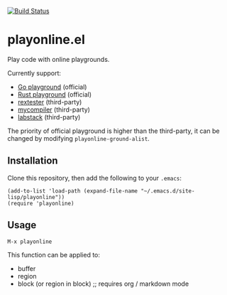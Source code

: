 [![Build Status](https://travis-ci.com/twlz0ne/playonline.el.svg?branch=master)](https://travis-ci.com/twlz0ne/playonline.el)

# playonline.el

Play code with online playgrounds.

Currently support:

- [Go playground](https://play.golang.org/)     (official)
- [Rust playground](https://play.rust-lang.org) (official)
- [rextester](https://rextester.com)            (third-party)
- [mycompiler](https://www.mycompiler.io)       (third-party)
- [labstack](https://code.labstack.com)         (third-party)

The priority of official playground is higher than the third-party, it can be changed by modifying `playonline-ground-alist`.

## Installation

Clone this repository, then add the following to your `.emacs`:

```elisp
(add-to-list 'load-path (expand-file-name "~/.emacs.d/site-lisp/playonline"))
(require 'playonline)
```

## Usage

```
M-x playonline
```

This function can be applied to:

- buffer
- region
- block (or region in block) ;; requires org / markdown mode
